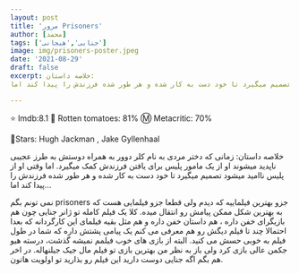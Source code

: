```yaml
---
layout: post
title: 'مرور Prisoners'
author: [محمد]
tags: ['جنایی','هیجانی']
image: img/prisoners-poster.jpeg
date: '2021-08-29'
draft: false
excerpt: خلاصه داستان:
زمانی که دختر مردی به نام کلر دوور به همراه دوستش به طرز عجیبی ناپدید میشوند او از یک مامور پلیس برای یافتن فرزندش کمک میگیرد. اما وقتی او از پلیس ناامید میشود تصمیم میگیرد تا خود دست به کار شده و هر طور شده فرزندش را پیدا کند اما…

---
```


⭐️ Imdb:8.1
🍅 Rotten tomatoes: 81%
Ⓜ️ Metacritic: 70%

🌟Stars: Hugh Jackman , Jake Gyllenhaal

خلاصه داستان:
زمانی که دختر مردی به نام کلر دوور به همراه دوستش به طرز عجیبی ناپدید میشوند او از یک مامور پلیس برای یافتن فرزندش کمک میگیرد. اما وقتی او از پلیس ناامید میشود تصمیم میگیرد تا خود دست به کار شده و هر طور شده فرزندش را پیدا کند اما…

نمی تونم بگم prisoners جزو بهترین فیلماییه که دیدم ولی قطعا جزو فیلمایی هست که به بهترین شکل ممکن پیامش رو انتقال میده.
کلا یک فیلم کامله تو ژانر جنایی چون هم بازیگرای خفن داره ، هم داستان خفن داره و هم مثل بقیه فیلمای این کارگردانه که بعدا احتمالا چند تا فیلم دیگش رو هم معرفی می کنم یک پیامی پشتش داره که شما در طول فیلم به خوبی حسش می کنید.
البته از بازی های خوب فیلمم نمیشه گذشت، درسته هیو جکمن عالی بازی کرد ولی باز به نظر من بهترین بازی تو فیلم مال جیک جیلنهاله.
در اخر هم بگم اگه جنایی دوست دارید این فیلم رو بذارید تو اولویت هاتون.
